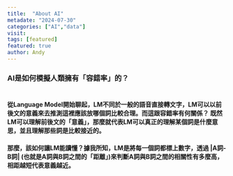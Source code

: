 ```yaml
---
title:  "About AI"
metadate: "2024-07-30"
categories: ["AI","data"]
visit:
tags: [featured]
featured: true
author: Andy
---
```


### AI是如何模擬人類擁有「容錯率」的？
# 
# 
# 
#### 從Language Model開始聊起，LM不同於一般的語音直接轉文字，LM可以以前後文的意義來去推測這裡應該放哪個詞比較合理。而這跟容錯率有何關係？ 既然LM可以理解前後文的「意義」，那麼就代表LM可以真正的理解某個詞是什麼意思，並且理解那些詞是比較接近的。

#### 那麼，該如何讓LM能讀懂？據我所知，LM是將每一個詞都標上數字，透過 |A詞-B詞| (也就是A詞與B詞之間的「距離」)來判斷A詞與B詞之間的相關性有多麼高，相距越短代表意義越近。
